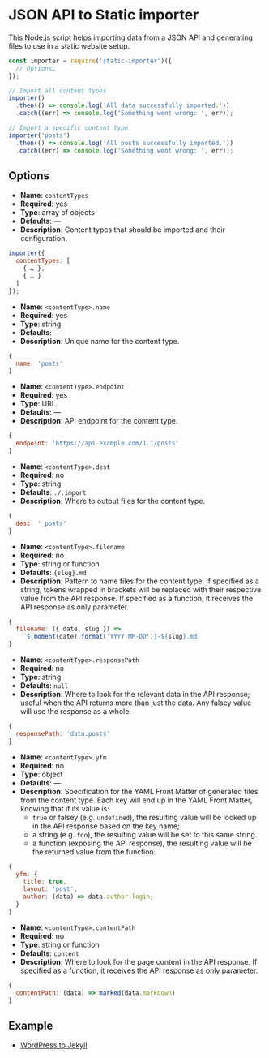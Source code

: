 # JSON API to Static importer

This Node.js script helps importing data from a JSON API and generating files to use in a static website setup.

```js
const importer = require('static-importer')({
  // Options…
});

// Import all content types
importer()
  .then(() => console.log('All data successfully imported.'))
  .catch((err) => console.log('Something went wrong: ', err));

// Import a specific content type
importer('posts')
  .then(() => console.log('All posts successfully imported.'))
  .catch((err) => console.log('Something went wrong: ', err));
```

## Options

* **Name**: `contentTypes`
* **Required**: yes
* **Type**: array of objects
* **Defaults**: —
* **Description**: Content types that should be imported and their configuration.

```js
importer({
  contentTypes: [
    { … },
    { … }
  ]
});
```

* **Name**: `<contentType>.name`
* **Required**: yes
* **Type**: string
* **Defaults**: —
* **Description**: Unique name for the content type.

```js
{
  name: 'posts'
}
```

* **Name**: `<contentType>.endpoint`
* **Required**: yes
* **Type**: URL
* **Defaults**: —
* **Description**: API endpoint for the content type.

```js
{
  endpoint: 'https://api.example.com/1.1/posts'
}
```

* **Name**: `<contentType>.dest`
* **Required**: no
* **Type**: string
* **Defaults**: `./.import`
* **Description**: Where to output files for the content type.

```js
{
  dest: '_posts'
}
```

* **Name**: `<contentType>.filename`
* **Required**: no
* **Type**: string or function
* **Defaults**: `{slug}.md`
* **Description**: Pattern to name files for the content type. If specified as a string, tokens wrapped in brackets will be replaced with their respective value from the API response. If specified as a function, it receives the API response as only parameter.

```js
{
  filename: ({ date, slug }) =>
    `${moment(date).format('YYYY-MM-DD')}-${slug}.md`
}
```

* **Name**: `<contentType>.responsePath`
* **Required**: no
* **Type**: string
* **Defaults**: `null` 
* **Description**: Where to look for the relevant data in the API response; useful when the API returns more than just the data. Any falsey value will use the response as a whole.

```js
{
  responsePath: 'data.posts'
}
```

* **Name**: `<contentType>.yfm`
* **Required**: no
* **Type**: object
* **Defaults**: —
* **Description**: Specification for the YAML Front Matter of generated files from the content type. Each key will end up in the YAML Front Matter, knowing that if its value is:
  - `true` or falsey (e.g. `undefined`), the resulting value will be looked up in the API response based on the key name;
  - a string (e.g. `foo`), the resulting value will be set to this same string.
  - a function (exposing the API response), the resulting value will be the returned value from the function.

```js
{
  yfm: {
    title: true,
    layout: 'post',
    author: (data) => data.author.login;
  }
}
```

* **Name**: `<contentType>.contentPath`
* **Required**: no
* **Type**: string or function
* **Defaults**: `content`
* **Description**: Where to look for the page content in the API response. If specified as a function, it receives the API response as only parameter.

```js
{
  contentPath: (data) => marked(data.markdown)
}
```

## Example

* [WordPress to Jekyll](https://github.com/edenspiekermann/wp-importer/blob/master/example/wordpress-to-jekyll.js)
